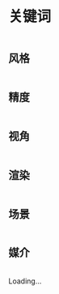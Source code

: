 # 关键词

<output data-lang="output">
  <table>
  <thead>
    <tr>
      <template v-for="item in groupSize":key="item">
        <th>Style</th><th>Description</th>
      </template>
    </tr>
  </thead>
  <tbody v-if="images.Style">
    <tr v-for="(group, index) in groups(images.Style)" :key="index">
      <template v-for="item in group":key="item.title">
        <td>
          <i @click="copyText" :title="item.title">{{ item.title }}</i>
        </td>
        <td>
          <template v-if="item.image">
            <a class="tt-image"  @mouseover="showTooltipDebounced" @mouseout="hideTooltip" :href="item.image" target="_blank">{{ item.content }}</a>
          </template>
          <template v-else>
            {{ item.content }}
          </template>
        </td>
      </template>
    </tr>
    </tbody>
  </table>
</output>

## 风格

<output data-lang="output">
  <table>
  <thead>
    <tr>
      <template v-for="item in groupSize":key="item">
        <th>Style</th><th>Description</th>
      </template>
    </tr>
  </thead>
  <tbody v-if="images.Accuracy">
    <tr v-for="(group, index) in groups(images.Accuracy)" :key="index">
      <template v-for="item in group":key="item.title">
        <td>
          <i @click="copyText" :title="item.title">{{ item.title }}</i>
        </td>
        <td>
          <template v-if="item.image">
            <a class="tt-image"  @mouseover="showTooltipDebounced" @mouseout="hideTooltip" :href="item.image" target="_blank">{{ item.content }}</a>
          </template>
          <template v-else>
            {{ item.content }}
          </template>
        </td>
      </template>
    </tr>
    </tbody>
  </table>
</output>

## 精度

<output data-lang="output">
  <table>
  <thead>
    <tr>
      <template v-for="item in groupSize":key="item">
        <th>Style</th><th>Description</th>
      </template>
    </tr>
  </thead>
  <tbody v-if="images.AngleOfView">
    <tr v-for="(group, index) in groups(images.AngleOfView)" :key="index">
      <template v-for="item in group":key="item.title">
        <td>
          <i @click="copyText" :title="item.title">{{ item.title }}</i>
        </td>
        <td>
          <template v-if="item.image">
            <a class="tt-image"  @mouseover="showTooltipDebounced" @mouseout="hideTooltip" :href="item.image" target="_blank">{{ item.content }}</a>
          </template>
          <template v-else>
            {{ item.content }}
          </template>
        </td>
      </template>
    </tr>
    </tbody>
  </table>
</output>

## 视角

<output data-lang="output">
  <table>
  <thead>
    <tr>
      <template v-for="item in groupSize":key="item">
        <th>Style</th><th>Description</th>
      </template>
    </tr>
  </thead>
  <tbody v-if="images.Rendering">
    <tr v-for="(group, index) in groups(images.Rendering)" :key="index">
      <template v-for="item in group":key="item.title">
        <td>
          <i @click="copyText" :title="item.title">{{ item.title }}</i>
        </td>
        <td>
          <template v-if="item.image">
            <a class="tt-image"  @mouseover="showTooltipDebounced" @mouseout="hideTooltip" :href="item.image" target="_blank">{{ item.content }}</a>
          </template>
          <template v-else>
            {{ item.content }}
          </template>
        </td>
      </template>
    </tr>
    </tbody>
  </table>
</output>

## 渲染

<output data-lang="output">
  <table>
  <thead>
    <tr>
      <template v-for="item in groupSize":key="item">
        <th>Style</th><th>Description</th>
      </template>
    </tr>
  </thead>
  <tbody v-if="images.Illumination">
    <tr v-for="(group, index) in groups(images.Illumination)" :key="index">
      <template v-for="item in group":key="item.title">
        <td>
          <i @click="copyText" :title="item.title">{{ item.title }}</i>
        </td>
        <td>
          <template v-if="item.image">
            <a class="tt-image"  @mouseover="showTooltipDebounced" @mouseout="hideTooltip" :href="item.image" target="_blank">{{ item.content }}</a>
          </template>
          <template v-else>
            {{ item.content }}
          </template>
        </td>
      </template>
    </tr>
    </tbody>
  </table>
</output>

## 场景

<output data-lang="output">
  <table>
  <thead>
    <tr>
      <template v-for="item in groupSize":key="item">
        <th>Style</th><th>Description</th>
      </template>
    </tr>
  </thead>
  <tbody v-if="images.Scene">
    <tr v-for="(group, index) in groups(images.Scene)" :key="index">
      <template v-for="item in group":key="item.title">
        <td>
          <i @click="copyText" :title="item.title">{{ item.title }}</i>
        </td>
        <td>
          <template v-if="item.image">
            <a class="tt-image"  @mouseover="showTooltipDebounced" @mouseout="hideTooltip" :href="item.image" target="_blank">{{ item.content }}</a>
          </template>
          <template v-else>
            {{ item.content }}
          </template>
        </td>
      </template>
    </tr>
    </tbody>
  </table>
</output>

## 媒介

<output data-lang="output">
  <table>
  <thead>
    <tr>
      <template v-for="item in groupSize":key="item">
        <th>Style</th><th>Description</th>
      </template>
    </tr>
  </thead>
  <tbody v-if="images.Medium">
    <tr v-for="(group, index) in groups(images.Medium)" :key="index">
      <template v-for="item in group":key="item.title">
        <td>
          <i @click="copyText" :title="item.title">{{ item.title }}</i>
        </td>
        <td>
          <template v-if="item.image">
            <a class="tt-image"  @mouseover="showTooltipDebounced" @mouseout="hideTooltip" :href="item.image" target="_blank">{{ item.content }}</a>
          </template>
          <template v-else>
            {{ item.content }}
          </template>
        </td>
      </template>
    </tr>
    </tbody>
  </table>
</output>


<output data-lang="output">
  <div id="tooltip" v-show="tooltipVisible" :style="{ top: tooltipTop + 'px', left: tooltipLeft + 'px' }">
    <img v-if="tooltipImgSrc" :src="tooltipImgSrc" @load="hideLoading" :class="{ 'hidden': loadingVisible }" />
    <div v-if="loadingVisible" class="loading">Loading...</div>
  </div>
</output>
<!-- <div id="tooltip"></div> -->
